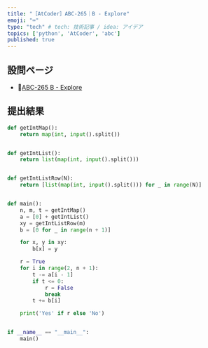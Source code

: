 ```yaml
---
title: "［AtCoder］ABC-265｜B - Explore"
emoji: "⌨️"
type: "tech" # tech: 技術記事 / idea: アイデア
topics: ['python', 'AtCoder', 'abc']
published: true
---
```


## 設問ページ

- 🔗[ABC-265 B - Explore](https://atcoder.jp/contests/abc265/tasks/abc265_b)

## 提出結果

```python
def getIntMap():
    return map(int, input().split())


def getIntList():
    return list(map(int, input().split()))


def getIntListRow(N):
    return [list(map(int, input().split())) for _ in range(N)]


def main():
    n, m, t = getIntMap()
    a = [0] + getIntList()
    xy = getIntListRow(m)
    b = [0 for _ in range(n + 1)]

    for x, y in xy:
        b[x] = y

    r = True
    for i in range(2, n + 1):
        t -= a[i - 1]
        if t <= 0:
            r = False
            break
        t += b[i]

    print('Yes' if r else 'No')


if __name__ == "__main__":
    main()
```
